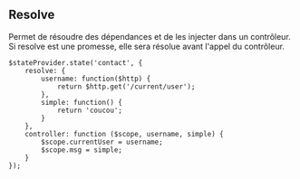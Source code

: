 ## Resolve

Permet de résoudre des dépendances et de les injecter dans un contrôleur. Si resolve est une promesse, elle sera
résolue avant l'appel du contrôleur.

    $stateProvider.state('contact', {
        resolve: {
            username: function($http) {
                return $http.get('/current/user');
            },
            simple: function() {
                return 'coucou';
            }
        },
        controller: function ($scope, username, simple) {
            $scope.currentUser = username;
            $scope.msg = simple;
        }
    });

